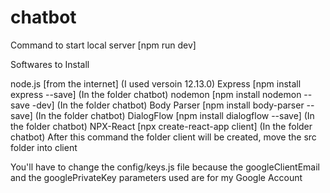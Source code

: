 # chatbot

Command to start local server [npm run dev]

Softwares to Install

node.js [from the internet] (I used versoin 12.13.0)
Express [npm install express --save] (In the folder chatbot)
nodemon [npm install nodemon --save -dev] (In the folder chatbot)
Body Parser [npm install body-parser --save] (In the folder chatbot)
DialogFlow [npm install dialogflow --save] (In the folder chatbot)
NPX-React [npx create-react-app client] (In the folder chatbot)
After this command the folder client will be created, move the src folder into client

You'll have to change the config/keys.js file because the googleClientEmail and the googlePrivateKey parameters used are for my Google Account
